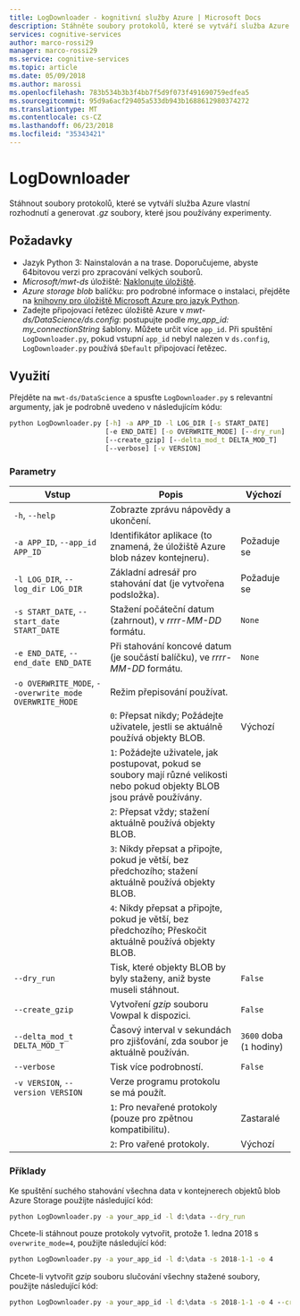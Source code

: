 ```yaml
---
title: LogDownloader - kognitivní služby Azure | Microsoft Docs
description: Stáhněte soubory protokolů, které se vytváří služba Azure vlastního rozhodnutí.
services: cognitive-services
author: marco-rossi29
manager: marco-rossi29
ms.service: cognitive-services
ms.topic: article
ms.date: 05/09/2018
ms.author: marossi
ms.openlocfilehash: 783b534b3b3f4bb7f5d9f073f491690759edfea5
ms.sourcegitcommit: 95d9a6acf29405a533db943b1688612980374272
ms.translationtype: MT
ms.contentlocale: cs-CZ
ms.lasthandoff: 06/23/2018
ms.locfileid: "35343421"
---
```

# <a name="logdownloader"></a>LogDownloader

Stáhnout soubory protokolů, které se vytváří služba Azure vlastní rozhodnutí a generovat *.gz* soubory, které jsou používány experimenty.

## <a name="prerequisites"></a>Požadavky

- Jazyk Python 3: Nainstalován a na trase. Doporučujeme, abyste 64bitovou verzi pro zpracování velkých souborů.
- *Microsoft/mwt-ds* úložiště: [Naklonujte úložiště](https://github.com/Microsoft/mwt-ds).
- *Azure storage blob* balíčku: pro podrobné informace o instalaci, přejděte na [knihovny pro úložiště Microsoft Azure pro jazyk Python](https://github.com/Azure/azure-storage-python#option-1-via-pypi).
- Zadejte připojovací řetězec úložiště Azure v *mwt-ds/DataScience/ds.config*: postupujte podle *my_app_id: my_connectionString* šablony. Můžete určit více `app_id`. Při spuštění `LogDownloader.py`, pokud vstupní `app_id` nebyl nalezen v `ds.config`, `LogDownloader.py` používá `$Default` připojovací řetězec.

## <a name="usage"></a>Využití

Přejděte na `mwt-ds/DataScience` a spusťte `LogDownloader.py` s relevantní argumenty, jak je podrobně uvedeno v následujícím kódu:

```cmd
python LogDownloader.py [-h] -a APP_ID -l LOG_DIR [-s START_DATE]
                        [-e END_DATE] [-o OVERWRITE_MODE] [--dry_run]
                        [--create_gzip] [--delta_mod_t DELTA_MOD_T]
                        [--verbose] [-v VERSION]
```

### <a name="parameters"></a>Parametry

| Vstup | Popis | Výchozí |
| --- | --- | --- |
| `-h`, `--help` | Zobrazte zprávu nápovědy a ukončení. | |
| `-a APP_ID`, `--app_id APP_ID` | Identifikátor aplikace (to znamená, že úložiště Azure blob název kontejneru). | Požaduje se |
| `-l LOG_DIR`, `--log_dir LOG_DIR` | Základní adresář pro stahování dat (je vytvořena podsložka).  | Požaduje se |
| `-s START_DATE`, `--start_date START_DATE` | Stažení počáteční datum (zahrnout), v *rrrr-MM-DD* formátu. | `None` |
| `-e END_DATE`, `--end_date END_DATE` | Při stahování koncové datum (je součástí balíčku), ve *rrrr-MM-DD* formátu. | `None` |
| `-o OVERWRITE_MODE`, `--overwrite_mode OVERWRITE_MODE` | Režim přepisování používat. | |
| | `0`: Přepsat nikdy; Požádejte uživatele, jestli se aktuálně používá objekty BLOB. | Výchozí | |
| | `1`: Požádejte uživatele, jak postupovat, pokud se soubory mají různé velikosti nebo pokud objekty BLOB jsou právě používány. | |
| | `2`: Přepsat vždy; stažení aktuálně používá objekty BLOB. | |
| | `3`: Nikdy přepsat a připojte, pokud je větší, bez předchozího; stažení aktuálně používá objekty BLOB. | |
| | `4`: Nikdy přepsat a připojte, pokud je větší, bez předchozího; Přeskočit aktuálně používá objekty BLOB. | |
| `--dry_run` | Tisk, které objekty BLOB by byly staženy, aniž byste museli stáhnout. | `False` |
| `--create_gzip` | Vytvoření *gzip* souboru Vowpal k dispozici. | `False` |
| `--delta_mod_t DELTA_MOD_T` | Časový interval v sekundách pro zjišťování, zda soubor je aktuálně používán. | `3600` doba (`1` hodiny) |
| `--verbose` | Tisk více podrobností. | `False` |
| `-v VERSION`, `--version VERSION` | Verze programu protokolu se má použít. | |
| | `1`: Pro nevařené protokoly (pouze pro zpětnou kompatibilitu). | Zastaralé |
| | `2`: Pro vařené protokoly. | Výchozí |

### <a name="examples"></a>Příklady

Ke spuštění suchého stahování všechna data v kontejnerech objektů blob Azure Storage použijte následující kód:
```cmd
python LogDownloader.py -a your_app_id -l d:\data --dry_run
```

Chcete-li stáhnout pouze protokoly vytvořit, protože 1. ledna 2018 s `overwrite_mode=4`, použijte následující kód:
```cmd
python LogDownloader.py -a your_app_id -l d:\data -s 2018-1-1 -o 4
```

Chcete-li vytvořit *gzip* souboru slučování všechny stažené soubory, použijte následující kód:
```cmd
python LogDownloader.py -a your_app_id -l d:\data -s 2018-1-1 -o 4 --create_gzip
```